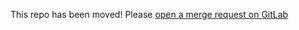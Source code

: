 This repo has been moved! Please [open a merge request on GitLab](https://gitlab.login.gov/lg/identity-validations/-/merge_requests/new)
